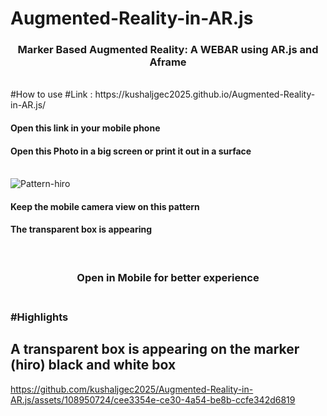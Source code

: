 # Augmented-Reality-in-AR.js
<h3 align="center">Marker Based Augmented Reality: A WEBAR using AR.js and Aframe</h3>
<br>
#How to use
#Link : https://kushaljgec2025.github.io/Augmented-Reality-in-AR.js/
<br> 
<h4>Open this link in your mobile phone </h4>
<h4>Open this Photo in a big screen or print it out in a surface </h4>

<br>![Pattern-hiro](https://github.com/kushaljgec2025/Augmented-Reality-in-AR.js/assets/108950724/ff739f4b-ba7a-46d5-bfc6-2a206338f495|width=50)


<h4>Keep the mobile camera view on this pattern </h4>
<h4>The transparent box is appearing </h4>
<br>
<h3 align="center"> Open in Mobile for better experience <h3>
<br>
#Highlights
<h2>A transparent box is appearing on the marker (hiro) black and white box </h2>

https://github.com/kushaljgec2025/Augmented-Reality-in-AR.js/assets/108950724/cee3354e-ce30-4a54-be8b-ccfe342d6819

